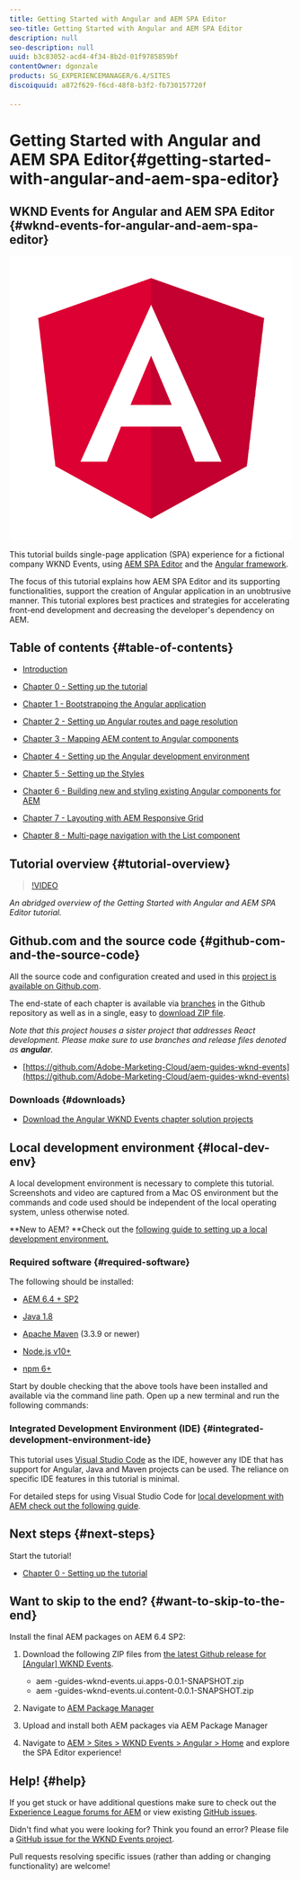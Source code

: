 ```yaml
---
title: Getting Started with Angular and AEM SPA Editor
seo-title: Getting Started with Angular and AEM SPA Editor
description: null
seo-description: null
uuid: b3c83052-acd4-4f34-8b2d-01f9785859bf
contentOwner: dgonzale
products: SG_EXPERIENCEMANAGER/6.4/SITES
discoiquuid: a872f629-f6cd-48f8-b3f2-fb730157720f

---
```


# Getting Started with Angular and AEM SPA Editor{#getting-started-with-angular-and-aem-spa-editor}

## WKND Events for Angular and AEM SPA Editor {#wknd-events-for-angular-and-aem-spa-editor}

![](assets/angular-logo.png)

This tutorial builds single-page application (SPA) experience for a fictional company WKND Events, using [AEM SPA Editor](/content/help/en/experience-manager/6-4/sites/developing/using/spa-overview) and the [Angular framework](https://angular.io/).

The focus of this tutorial explains how AEM SPA Editor and its supporting functionalities, support the creation of Angular application in an unobtrusive manner. This tutorial explores best practices and strategies for accelerating front-end development and decreasing the developer's dependency on AEM.

## Table of contents [](../../../sites/using/getting-started-spa-wknd-tutorial-develop/angular/chapter-8.md) {#table-of-contents}

* [Introduction](../../../sites/using/getting-started-spa-wknd-tutorial-develop/angular.md)
* [Chapter 0 - Setting up the tutorial](../../../sites/using/getting-started-spa-wknd-tutorial-develop/angular/chapter-0.md) 
* [Chapter 1 - Bootstrapping the Angular application](../../../sites/using/getting-started-spa-wknd-tutorial-develop/angular/chapter-1.md)
* [Chapter 2 - Setting up Angular routes and page resolution](../../../sites/using/getting-started-spa-wknd-tutorial-develop/angular/chapter-2.md)   

* [Chapter 3 - Mapping AEM content to Angular components](../../../sites/using/getting-started-spa-wknd-tutorial-develop/angular/chapter-3.md) 
* [Chapter 4 - Setting up the Angular development environment](../../../sites/using/getting-started-spa-wknd-tutorial-develop/angular/chapter-4.md) 
* [Chapter 5 - Setting up the Styles](../../../sites/using/getting-started-spa-wknd-tutorial-develop/angular/chapter-5.md)
* [Chapter 6 - Building new and styling existing Angular components for AEM](../../../sites/using/getting-started-spa-wknd-tutorial-develop/angular/chapter-6.md)
* [Chapter 7 - Layouting with AEM Responsive Grid](../../../sites/using/getting-started-spa-wknd-tutorial-develop/angular/chapter-7.md)  

* [Chapter 8 - Multi-page navigation with the List component](../../../sites/using/getting-started-spa-wknd-tutorial-develop/angular/chapter-8.md)

## Tutorial overview {#tutorial-overview}

>[!VIDEO](https://video.tv.adobe.com/v/25755/?quality=12)

*An abridged overview of the Getting Started with Angular and AEM SPA Editor tutorial.*

## Github.com and the source code {#github-com-and-the-source-code}

All the source code and configuration created and used in this [project is available on Github.com](https://github.com/Adobe-Marketing-Cloud/aem-guides-wknd-events).

The end-state of each chapter is available via [branches](https://github.com/Adobe-Marketing-Cloud/aem-guides-wknd-events/branches) in the Github repository as well as in a single, easy to [download  ZIP  file](https://github.com/Adobe-Marketing-Cloud/aem-guides-wknd-events/releases).

*Note that this project houses a sister project that addresses React development. Please make sure to use branches and release files denoted as **angular**.*

* [https://github.com/Adobe-Marketing-Cloud/aem-guides-wknd-events](https://github.com/Adobe-Marketing-Cloud/aem-guides-wknd-events)

### Downloads {#downloads}

* [Download the Angular WKND Events chapter solution projects](https://github.com/Adobe-Marketing-Cloud/aem-guides-wknd-events/releases/latest)

## Local development environment {#local-dev-env}

A local development environment is necessary to complete this tutorial. Screenshots and video are captured from a Mac OS environment but the commands and code used should be independent of the local operating system, unless otherwise noted.

**New to AEM? **Check out the [following guide to setting up a local development environment.](https://helpx.adobe.com/experience-manager/kt/platform-repository/using/local-aem-dev-environment-article-setup.html)

### Required software {#required-software}

The following should be installed:

* [](http://www.oracle.com/technetwork/java/javase/downloads/index.html) [AEM 6.4 + SP2](https://helpx.adobe.com/experience-manager/6-4/release-notes/sp-release-notes.html)

* [](http://www.oracle.com/technetwork/java/javase/downloads/index.html) [](https://helpx.adobe.com/experience-manager/6-4/release-notes/sp-release-notes.html) [Java 1.8](https://www.oracle.com/technetwork/java/javase/downloads/jdk8-downloads-2133151.html)

* [Apache Maven](https://maven.apache.org/) (3.3.9 or newer)  

* [Node.js v10+](https://nodejs.org/en/)
* [  npm  6+](https://www.npmjs.com/)

Start by double checking that the above tools have been installed and available via the command line path. Open up a new terminal and run the following commands:

### Integrated Development Environment (IDE) {#integrated-development-environment-ide}

This tutorial uses [Visual Studio Code](https://code.visualstudio.com/) as the IDE, however any IDE that has support for Angular, Java and Maven projects can be used. The reliance on specific IDE features in this tutorial is minimal.

For detailed steps for using Visual Studio Code for [local development with AEM check out the following guide](https://helpx.adobe.com/experience-manager/kt/platform-repository/using/local-aem-dev-environment-article-setup.html).

## Next steps {#next-steps}

Start the tutorial!

* [Chapter 0 - Setting up the tutorial](../../../sites/using/getting-started-spa-wknd-tutorial-develop/angular/chapter-0.md)

## Want to skip to the end? {#want-to-skip-to-the-end}

Install the final AEM packages on AEM 6.4 SP2:

1. Download the following ZIP files from [the latest Github release for [Angular] WKND Events](https://github.com/Adobe-Marketing-Cloud/aem-guides-wknd-events/releases).

    * aem -guides-wknd-events.ui.apps-0.0.1-SNAPSHOT.zip
    * aem -guides-wknd-events.ui.content-0.0.1-SNAPSHOT.zip

1. Navigate to [AEM Package Manager](/crx/packmgr/index.jsp)
1. Upload and install both AEM packages via AEM Package Manager
1. Navigate to [AEM &gt; Sites &gt; WKND Events &gt; Angular &gt; Home](/sites.html/content/wknd-events/angular/home) and explore the SPA Editor experience!

## Help! {#help}

If you get stuck or have additional questions make sure to check out the [Experience League forums for AEM](https://forums.adobe.com/community/experience-cloud/marketing-cloud/experience-manager) or view existing [GitHub issues](https://github.com/Adobe-Marketing-Cloud/aem-guides-wknd-events/issues).

Didn't find what you were looking for? Think you found an error? Please file a [GitHub issue for the WKND Events project](https://github.com/Adobe-Marketing-Cloud/aem-guides-wknd-events/issues).

Pull requests resolving specific issues (rather than adding or changing functionality) are welcome!
